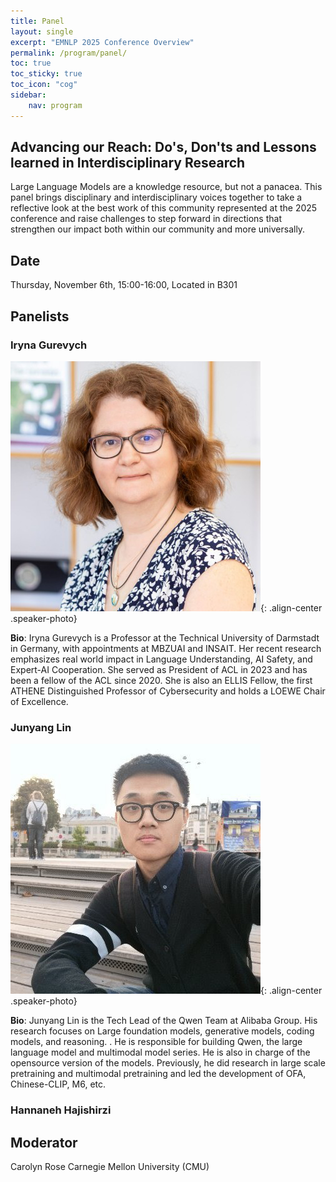 ```yaml
---
title: Panel
layout: single
excerpt: "EMNLP 2025 Conference Overview"
permalink: /program/panel/
toc: true
toc_sticky: true
toc_icon: "cog" 
sidebar: 
    nav: program
---
```


## Advancing our Reach: Do's, Don'ts and Lessons learned in Interdisciplinary Research

Large Language Models are a knowledge resource, but not a panacea. This panel brings disciplinary and interdisciplinary voices together to take a reflective look at the best work of this community represented at the 2025 conference and raise challenges to step forward in directions that strengthen our impact both within our community and more universally.

## Date
Thursday, November 6th, 15:00-16:00, Located in B301

## Panelists

### Iryna Gurevych
![Iryna Gurevych](https://github.com/acl-org/emnlp-2025/blob/main/assets/images/keynotes/gurevych.png){: .align-center .speaker-photo}

**Bio**: Iryna Gurevych is a Professor at the Technical University of Darmstadt in Germany, with appointments at MBZUAI and INSAIT.  Her recent research emphasizes real world impact in Language Understanding, AI Safety, and Expert-AI Cooperation.  She served as President of ACL in 2023 and has been a fellow of the ACL since 2020.  She is also an ELLIS Fellow, the first ATHENE Distinguished Professor of Cybersecurity and holds a LOEWE Chair of Excellence.

### Junyang Lin
![Junyang Lin](https://github.com/acl-org/emnlp-2025/blob/main/assets/images/keynotes/junyang.png){: .align-center .speaker-photo}

**Bio**: Junyang Lin is the Tech Lead of the Qwen Team at Alibaba Group.  His research focuses on Large foundation models, generative models, coding models, and reasoning.  . He is responsible for building Qwen, the large language model and multimodal model series.  He is also in charge of the opensource version of the models.  Previously, he did research in large scale pretraining and multimodal pretraining and led the development of OFA, Chinese-CLIP, M6, etc.

### Hannaneh Hajishirzi

## Moderator
Carolyn Rose Carnegie Mellon University (CMU)
